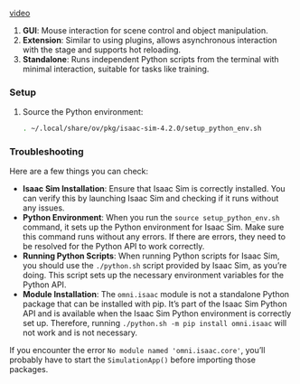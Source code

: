 [video](https://bili2233.cn/tT2hplL)

1. **GUI**: Mouse interaction for scene control and object manipulation.
2. **Extension**: Similar to using plugins, allows asynchronous interaction with the stage and supports hot reloading.
3. **Standalone**: Runs independent Python scripts from the terminal with minimal interaction, suitable for tasks like training.

### Setup

1. Source the Python environment:
    ```sh
    . ~/.local/share/ov/pkg/isaac-sim-4.2.0/setup_python_env.sh
    ```

### Troubleshooting

Here are a few things you can check:

- **Isaac Sim Installation**: Ensure that Isaac Sim is correctly installed. You can verify this by launching Isaac Sim and checking if it runs without any issues.
- **Python Environment**: When you run the `source setup_python_env.sh` command, it sets up the Python environment for Isaac Sim. Make sure this command runs without any errors. If there are errors, they need to be resolved for the Python API to work correctly.
- **Running Python Scripts**: When running Python scripts for Isaac Sim, you should use the `./python.sh` script provided by Isaac Sim, as you’re doing. This script sets up the necessary environment variables for the Python API.
- **Module Installation**: The `omni.isaac` module is not a standalone Python package that can be installed with pip. It’s part of the Isaac Sim Python API and is available when the Isaac Sim Python environment is correctly set up. Therefore, running `./python.sh -m pip install omni.isaac` will not work and is not necessary.

If you encounter the error `No module named 'omni.isaac.core'`, you’ll probably have to start the `SimulationApp()` before importing those packages.